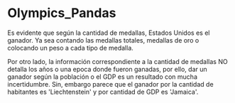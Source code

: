 # Olympics_Pandas


Es evidente que según la cantidad de medallas, Estados Unidos es el ganador. Ya sea contando las medallas totales, medallas de oro o colocando un peso a cada tipo de medalla. 


Por otro lado, la información correspondiente a la cantidad de medallas NO detalla los años o una epoca donde fueron ganadas, por ello, dar un ganador según la población o el GDP </b> 
es un resultado con mucha incertidumbre. Sin, embargo parece que el ganador por la cantidad de habitantes es 'Liechtenstein' y por cantidad de GDP es 'Jamaica'.    
